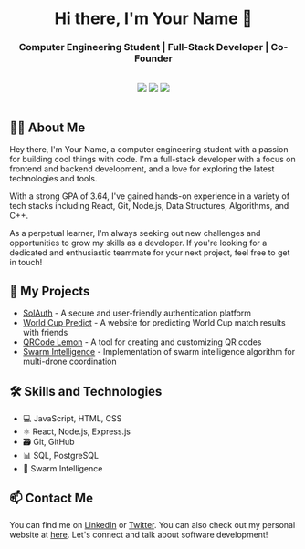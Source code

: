 <div align="center">
  <h1>Hi there, I'm Your Name 👋</h1>
  <h3>Computer Engineering Student | Full-Stack Developer | Co-Founder</h3>
  <br>
  <a href="https://www.solauth.xyz/"><img src="https://img.shields.io/badge/SolAuth-Blockchain%20Authentication-orange"></a>
  <a href="https://www.worldcup-predict.com/"><img src="https://img.shields.io/badge/World%20Cup%20Predictor-Predict%20matches-blue"></a>
  <a href="https://www.qrcode-lemon.com/"><img src="https://img.shields.io/badge/QRCode%20Lemon-Generate%20QR%20codes-green"></a>
  <br>
  <br>
</div>

## 👨‍💻 About Me

Hey there, I'm Your Name, a computer engineering student with a passion for building cool things with code. I'm a full-stack developer with a focus on frontend and backend development, and a love for exploring the latest technologies and tools. 

With a strong GPA of 3.64, I've gained hands-on experience in a variety of tech stacks including React, Git, Node.js, Data Structures, Algorithms, and C++. 

As a perpetual learner, I'm always seeking out new challenges and opportunities to grow my skills as a developer. If you're looking for a dedicated and enthusiastic teammate for your next project, feel free to get in touch!


## 🚀 My Projects

- [SolAuth](https://www.solauth.xyz/) - A secure and user-friendly authentication platform
- [World Cup Predict](https://www.worldcup-predict.com/) - A website for predicting World Cup match results with friends
- [QRCode Lemon](https://qrcode-lemon.com/) - A tool for creating and customizing QR codes
- [Swarm Intelligence](https://github.com/immpeccable/Coverage-Path-Planning) - Implementation of swarm intelligence algorithm for multi-drone coordination

## 🛠️ Skills and Technologies
- 💻 JavaScript, HTML, CSS
- ⚛️ React, Node.js, Express.js
- 🗃️ Git, GitHub
- 📊 SQL, PostgreSQL
- 🐝 Swarm Intelligence

## 📫 Contact Me
You can find me on [LinkedIn](https://www.linkedin.com/in/tunahan-dundar/) or [Twitter](https://twitter.com/thlikelymdiorum/). You can also check out my personal website at [here](https://tunahan-dundar.netlify.app/). Let's connect and talk about software development!

<!--
**immpeccable/immpeccable** is a ✨ _special_ ✨ repository because its `README.md` (this file) appears on your GitHub profile.

Here are some ideas to get you started:

- 🔭 I’m currently working on ...
- 🌱 I’m currently learning ...
- 👯 I’m looking to collaborate on ...
- 🤔 I’m looking for help with ...
- 💬 Ask me about ...
- 📫 How to reach me: ...
- 😄 Pronouns: ...
- ⚡ Fun fact: ...
-->
